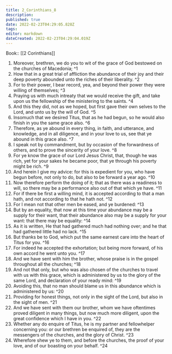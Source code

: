 ```yaml
---
title: 2_Corinthians_8
description: 
published: true
date: 2022-02-23T04:29:05.828Z
tags: 
editor: markdown
dateCreated: 2022-02-23T04:29:04.019Z
---
```


 Book:: [[2 Corinthians]]
 1. Moreover, brethren, we do you to wit of the grace of God bestowed on the churches of Macedonia; ^1
 2. How that in a great trial of affliction the abundance of their joy and their deep poverty abounded unto the riches of their liberality. ^2
 3. For to their power, I bear record, yea, and beyond their power they were willing of themselves; ^3
 4. Praying us with much intreaty that we would receive the gift, and take upon us the fellowship of the ministering to the saints. ^4
 5. And this they did, not as we hoped, but first gave their own selves to the Lord, and unto us by the will of God. ^5
 6. Insomuch that we desired Titus, that as he had begun, so he would also finish in you the same grace also. ^6
 7. Therefore, as ye abound in every thing, in faith, and utterance, and knowledge, and in all diligence, and in your love to us, see that ye abound in this grace also. ^7
 8. I speak not by commandment, but by occasion of the forwardness of others, and to prove the sincerity of your love. ^8
 9. For ye know the grace of our Lord Jesus Christ, that, though he was rich, yet for your sakes he became poor, that ye through his poverty might be rich. ^9
 10. And herein I give my advice: for this is expedient for you, who have begun before, not only to do, but also to be forward a year ago. ^10
 11. Now therefore perform the doing of it; that as there was a readiness to will, so there may be a performance also out of that which ye have. ^11
 12. For if there be first a willing mind, it is accepted according to that a man hath, and not according to that he hath not. ^12
 13. For I mean not that other men be eased, and ye burdened: ^13
 14. But by an equality, that now at this time your abundance may be a supply for their want, that their abundance also may be a supply for your want: that there may be equality: ^14
 15. As it is written, He that had gathered much had nothing over; and he that had gathered little had no lack. ^15
 16. But thanks be to God, which put the same earnest care into the heart of Titus for you. ^16
 17. For indeed he accepted the exhortation; but being more forward, of his own accord he went unto you. ^17
 18. And we have sent with him the brother, whose praise is in the gospel throughout all the churches; ^18
 19. And not that only, but who was also chosen of the churches to travel with us with this grace, which is administered by us to the glory of the same Lord, and declaration of your ready mind: ^19
 20. Avoiding this, that no man should blame us in this abundance which is administered by us: ^20
 21. Providing for honest things, not only in the sight of the Lord, but also in the sight of men. ^21
 22. And we have sent with them our brother, whom we have oftentimes proved diligent in many things, but now much more diligent, upon the great confidence which I have in you. ^22
 23. Whether any do enquire of Titus, he is my partner and fellowhelper concerning you: or our brethren be enquired of, they are the messengers of the churches, and the glory of Christ. ^23
 24. Wherefore shew ye to them, and before the churches, the proof of your love, and of our boasting on your behalf. ^24
